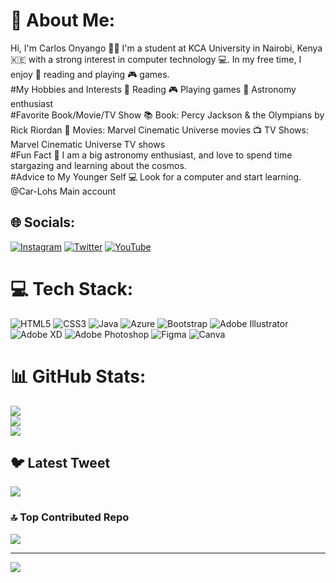 # 💫 About Me:
Hi, I'm Carlos Onyango 👨‍🎓 I'm a student at KCA University in Nairobi, Kenya 🇰🇪 with a strong interest in computer technology 💻. In my free time, I enjoy 📖 reading and playing 🎮 games.<br>#My Hobbies and Interests 📖 Reading 🎮 Playing games 🌌 Astronomy enthusiast<br>#Favorite Book/Movie/TV Show 📚 Book: Percy Jackson & the Olympians by Rick Riordan 🎥 Movies: Marvel Cinematic Universe movies 📺 TV Shows: Marvel Cinematic Universe TV shows<br>#Fun Fact 🔭 I am a big astronomy enthusiast, and love to spend time stargazing and learning about the cosmos.<br>#Advice to My Younger Self 💻 Look for a computer and start learning.<br>@Car-Lohs Main account<br>


## 🌐 Socials:
[![Instagram](https://img.shields.io/badge/Instagram-%23E4405F.svg?logo=Instagram&logoColor=white)](https://instagram.com/https://instagram.com/https://www.instagram.com/carlo.s_o/) [![Twitter](https://img.shields.io/badge/Twitter-%231DA1F2.svg?logo=Twitter&logoColor=white)](https://twitter.com/https://twitter.com/https://twitter.com/me_carlos_me) [![YouTube](https://img.shields.io/badge/YouTube-%23FF0000.svg?logo=YouTube&logoColor=white)](https://youtube.com/@https://youtube.com/@https://www.youtube.com/channel/UCjAkH7rDpO3gVjVOKBcU0Iw) 

# 💻 Tech Stack:
![HTML5](https://img.shields.io/badge/html5-%23E34F26.svg?style=plastic&logo=html5&logoColor=white) ![CSS3](https://img.shields.io/badge/css3-%231572B6.svg?style=plastic&logo=css3&logoColor=white) ![Java](https://img.shields.io/badge/java-%23ED8B00.svg?style=plastic&logo=java&logoColor=white) ![Azure](https://img.shields.io/badge/azure-%230072C6.svg?style=plastic&logo=azure-devops&logoColor=white) ![Bootstrap](https://img.shields.io/badge/bootstrap-%23563D7C.svg?style=plastic&logo=bootstrap&logoColor=white) ![Adobe Illustrator](https://img.shields.io/badge/adobeillustrator-%23FF9A00.svg?style=plastic&logo=adobeillustrator&logoColor=white) ![Adobe XD](https://img.shields.io/badge/Adobe%20XD-470137?style=plastic&logo=Adobe%20XD&logoColor=#FF61F6) ![Adobe Photoshop](https://img.shields.io/badge/adobephotoshop-%2331A8FF.svg?style=plastic&logo=adobephotoshop&logoColor=white) 	![Figma](https://img.shields.io/badge/figma-%23F24E1E.svg?style=plastic&logo=figma&logoColor=white) ![Canva](https://img.shields.io/badge/Canva-%2300C4CC.svg?style=plastic&logo=Canva&logoColor=white)
# 📊 GitHub Stats:
![](https://github-readme-stats.vercel.app/api?username=2200462&theme=dark&hide_border=true&include_all_commits=true&count_private=true)<br/>
![](https://github-readme-streak-stats.herokuapp.com/?user=2200462&theme=dark&hide_border=true)<br/>
![](https://github-readme-stats.vercel.app/api/top-langs/?username=2200462&theme=dark&hide_border=true&include_all_commits=true&count_private=true&layout=compact)

## 🐦 Latest Tweet
[![](https://gtce.itsvg.in/api?username=https://twitter.com/https://twitter.com/me_carlos_me)](https://github.com/VishwaGauravIn/github-twitter-card-embed)

### 🔝 Top Contributed Repo
![](https://github-contributor-stats.vercel.app/api?username=2200462&limit=5&theme=dark&combine_all_yearly_contributions=true)

---
[![](https://visitcount.itsvg.in/api?id=2200462&icon=0&color=0)](https://visitcount.itsvg.in)

<!-- Proudly created with GPRM ( https://gprm.itsvg.in ) -->
